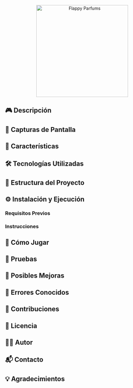 <div align="center">
  <img src="https://github.com/alfonsaco/Flappy-Parfums/blob/master/app/src/main/res/drawable/parfums.png" alt="Flappy Parfums" width="300px" />
</div>

## 🎮 Descripción

## 📱 Capturas de Pantalla

## 🚀 Características

## 🛠️ Tecnologías Utilizadas

## 📂 Estructura del Proyecto

## ⚙️ Instalación y Ejecución

### Requisitos Previos

### Instrucciones

## 🎯 Cómo Jugar

## 🧪 Pruebas

## 🧩 Posibles Mejoras

## 🐞 Errores Conocidos

## 🙌 Contribuciones

## 📄 Licencia

## 👨‍💻 Autor

## 📬 Contacto

## 💡 Agradecimientos

